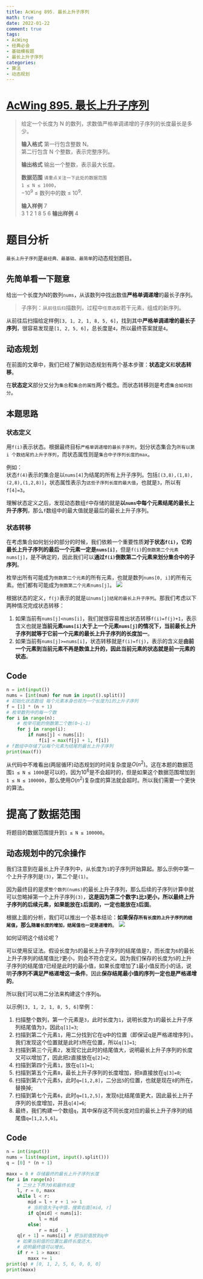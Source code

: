```yaml
---
title: AcWing 895. 最长上升子序列
math: true
date: 2022-01-22
comment: true
tags:
- AcWing
- 经典必会
- 基础模板题
- 最长上升子序列
categories:
- 算法
- 动态规划
---
```


# [AcWing 895. 最长上升子序列](https://www.acwing.com/problem/content/897/)
> 给定一个长度为 N 的数列，求数值严格单调递增的子序列的长度最长是多少。
> 
> **输入格式**
> 第一行包含整数 N。  
> 第二行包含 N 个整数，表示完整序列。
> 
> **输出格式**
> 输出一个整数，表示最大长度。
> 
> **数据范围**
> `请重点关注一下此处的数据范围`  
> `1 ≤ N ≤ 1000`，  
> ${-10^9}$ ≤ 数列中的数 ≤ ${ 10^9 }$.
> 
> **输入样例**
> 7  
> 3 1 2 1 8 5 6
> **输出样例**
> 4

# 题目分析
`最长上升子序列`是`最经典、最基础、最简单`的动态规划题目。

## 先简单看一下题意
给出一个长度为N的数列`nums`，从该数列中找出数值**严格单调递增**的最长子序列。
>子序列：从`前往后扫`描数列，过程中`任意选取`若干元素，组成的新序列。

从前往后扫描给定样例`[3, 1, 2, 1, 8, 5, 6]`，找到其中**严格单调递增的最长子序列**，很容易发现是`[1, 2, 5, 6]`，总长度是`4`，所以最终答案就是`4`。

## 动态规划
在前面的文章中，我们已经了解到动态规划有两个基本步骤：**状态定义**和**状态转移**。

在**状态定义**部分又分为`集合`和`集合的属性`两个概念。而状态转移则是考虑`集合如何划分`。

## 本题思路

### 状态定义
用`f(i)`表示状态。根据最终目标`严格单调递增的最长子序列`，划分状态集合为`所有以第 i 个数结尾的上升子序列`，而状态属性则是`集合中子序列长度的max`。

例如：  
状态`f(4)`表示的集合是以`nums[4]`为结尾的所有上升子序列。包括`[(3,8),(1,8),(2,8),(1,2,8)]`，状态属性表示为`这些子序列长度的最大值`，也就是`3`，所以有`f[4]=3`。

理解状态定义之后，发现动态数组`f`中存储的就是**以`nums`中每个元素结尾的最长上升子序列**，那么`f`数组中的最大值就是最后的最长上升子序列。

### 状态转移
在考虑集合如何划分的部分的时候，我们依赖一个重要性质**对于状态`f(i)`，它的最长上升子序列的最后一个元素一定是`nums[i]`**，但是`f(i)`的`倒数第二个元素nums[j]`，是不确定的，因此我们可以**通过`f(i)`倒数第二个元素来划分集合中的子序列**。

枚举出所有可能成为`倒数第二个元素`的所有元素，也就是数列`nums[0, i]`的所有元素。他们都有可能成为`倒数第二个元素nums[j]`。
![](/assets/8c427fb6-2c1c-4049-951e-e3b3f71b775c.png)


根据状态的定义，`f(j)`表示的就是`以nums[j]结尾的最长上升子序列`。那我们考虑以下两种情况完成状态转移：
1. 如果当前有`nums[j]<nums[i]`，我们就很容易推出状态转移`f(i)=f(j)+1`，表示含义也就是**当前元素`nums[i]`大于上一个元素`nums[j]`的情况下，当前最长上升子序列就等于它前一个元素的最长上升子序列的长度加一**。
2. 如果当前有`nums[j]>=nums[i]`，状态转移就是`f(i)=f(j)`，表示的含义是**由前一个元素到当前元素不再是数值上升的，因此当前元素的状态就是前一元素的状态**。

## Code
```python
n = int(input())
nums = [int(num) for num in input().split()]
# 初始化状态数组 每个元素本身也视为一个长度为1的上升子序列
f = [1] * (n + 1)
# 枚举数列中的每一个数
for i in range(n):
    # 枚举可能的倒数第二个数(0~i-1)
    for j in range(i):
        if nums[j] < nums[i]:
            f[i] = max(f[j] + 1, f[i])
# f数组中存储了以每个元素为结尾的最长上升子序列
print(max(f))
```
从代码中不难看出(两层循环)动态规划的时间复杂度是${O(n^2)}$。这在本题的数据范围`1 ≤ N ≤ 1000`是可以的，因为${10^6}$是不会超时的，但是如果这个数据范围增加到`1 ≤ N ≤ 100000`，那么使用${O(n^2)}$复杂度的算法就会超时。所以我们需要一个更快的算法。

# 提高了数据范围
将题目的数据范围提升到`1 ≤ N ≤ 100000`。
## 动态规划中的冗余操作
我们注意到在最长上升子序列中，从长度为`1`的子序列开始算起。那么示例中第一个上升子序列是`(3)`，第二个是`(1)`。

因为最终目的是求`整个数列(nums)`的最长上升子序列，那么后续的子序列计算中就可以忽略掉第一个上升子序列`(3)`，**这是因为第二个数字`1`比`3`更小，所以最终上升子序列的后续元素，如果能放在`1`后面的，一定也能放在`3`后面**。

根据上面的分析，我们可以推出一个基本结论：**如果保存`所有长度的上升子序列的结尾值`，那么`随着长度的增加，结尾值也一定是递增的`**。
![](/assets/a5ea9ece-837e-473b-8ca9-8ac463b1c96c.png)

如何证明这个结论呢？

可以使用反证法。假设长度为`5`的最长上升子序列的结尾值是`7`，而长度为`6`的最长上升子序列的结尾值比`7`更小，则会不符合定义。因为我们保存的长度为`5`的上升子序列的结尾值`7`已经是此时的最小值，如果长度增加了`1`最小值反而小的话，说明**子序列不满足严格递增这一条件**。因此**保存结尾最小值的序列一定也是严格递增的**。

所以我们可以用二分法来构建这个序列`q`。

以示例`[3, 1, 2, 1, 8, 5, 6]`举例：  
1. 扫描整个数列，第一个元素是`3`，此时长度为`1`，说明长度为`1`的最长上升子序列结尾值为`3`，因此`q[1]=3`;
2. 扫描到第二个元素`1`，用二分找到它在q中的位置（即保证q是严格递增序列）。我们发现这个位置就是此时`3`所在位置，所以`q[1]=1`;
3. 扫描到第三个元素`2`，发现它比此时的结尾值大，说明最长上升子序列的长度又可以增加了，因此把`2`直接放在`q[2]=2`;
4. 扫描到第四个元素`1`，放在`q[1]=1`;
5. 扫描到第五个元素`8`，最长上升子序列的长度增加，把`8`直接放在`q[3]=8`;
6. 扫描到第六个元素`5`，此时`q=[1,2,8]`，二分出`5`的位置，也就是现在`8`的所在，替换掉;
7. 扫描到第七个元素`6`，此时`q=[1,2,5]`，发现`6`比结尾值更大，因此最长上升子序列的长度增加，并且`q[4]=6`;
8. 最终，我们构建一个数组`q`，其中保存这不同长度对应的最长上升子序列的结尾值`q=[1,2,5,6]`。

## Code
```python
n = int(input())
nums = list(map(int, input().split()))
q = [0] * (n + 1)

maxx = 0 # 存储最终的最长上升子序列长度
for i in range(n):
    # 二分上下界为0和最终长度
    l, r = 0, maxx
    while l < r:
        mid = l + r + 1 >> 1
        # 当前值大于q中值，搜索右面[mid, r]
        if q[mid] < nums[i]:
            l = mid
        else:
            r = mid - 1
    q[r + 1] = nums[i] # 把当前值放到q中
    # 如果当前值的位置比最终长度还大，
    # 说明最终值可以增长。
    if r + 1 > maxx:
        maxx += 1
print(q) # [0, 1, 2, 5, 6, 0, 0, 0]
print(maxx)
```



